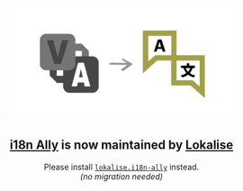 <p align="center">
<img src="https://github.com/antfu/i18n-ally-redirect/blob/main/vue-i18n-ally/redirect.png?raw=true" alt="logo" width="400"/>
</p>

<h2 align="center"><a href="https://marketplace.visualstudio.com/items?itemName=lokalise.i18n-ally">i18n Ally</a> is now maintained by <a href="https://github.com/lokalise/i18n-ally">Lokalise</a></h2>

<p align="center">
Please install <a href="https://marketplace.visualstudio.com/items?itemName=lokalise.i18n-ally"><code>lokalise.i18n-ally</code></a> instead.<br>
<em>(no migration needed)</em>
</p>
